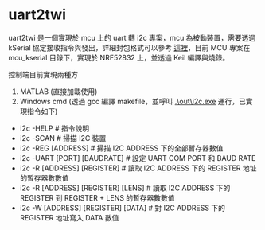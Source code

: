 # uart2twi
uart2twi 是一個實現於 mcu 上的 uart 轉 i2c 專案，mcu 為被動裝置，需要透過 kSerial 協定接收指令與發出，詳細封包格式可以參考 [這裡](https://github.com/KitSprout/kSerial)，目前 MCU 專案在 mcu_kserial 目錄下，實現於 NRF52832 上，並透過 Keil 編譯與燒錄。  

控制端目前實現兩種方  
1. MATLAB (直接加載使用)  
2. Windows cmd (透過 gcc 編譯 makefile，並呼叫 [.\out\i2c.exe](https://github.com/Hom-Wang/uart2twi/tree/master/windows/out/) 運行，已實現指令如下)   
- i2c -HELP                            # 指令說明  
- i2c -SCAN                            # 掃描 I2C 裝置  
- i2c -REG [ADDRESS]                   # 掃描 I2C ADDRESS 下的全部暫存器數值  
- i2c -UART [PORT] [BAUDRATE]           # 設定 UART COM PORT 和 BAUD RATE  
- i2c -R [ADDRESS] [REGISTER]          # 讀取 I2C ADDRESS 下的 REGISTER 地址的暫存器數數值  
- i2c -R [ADDRESS] [REGISTER] [LENS]   # 讀取 I2C ADDRESS 下的 REGISTER 到 REGISTER + LENS 的暫存器數數值  
- i2c -W [ADDRESS] [REGISTER] [DATA]   # 對 I2C ADDRESS 下的 REGISTER 地址寫入 DATA 數值  
